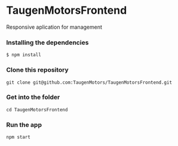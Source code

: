 # TaugenMotorsFrontend 
Responsive aplication for management

### Installing the dependencies 

```text
$ npm install 
```

### Clone this repository

```text
git clone git@github.com:TaugenMotors/TaugenMotorsFrontend.git
```

### Get into the folder

```text
cd TaugenMotorsFrontend 
```


### Run the app

```text
npm start 
```